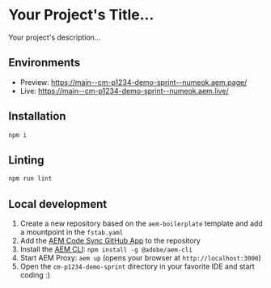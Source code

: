 # Your Project's Title...
Your project's description...

## Environments
- Preview: https://main--cm-p1234-demo-sprint--numeok.aem.page/
- Live: https://main--cm-p1234-demo-sprint--numeok.aem.live/

## Installation

```sh
npm i
```

## Linting

```sh
npm run lint
```

## Local development

1. Create a new repository based on the `aem-boilerplate` template and add a mountpoint in the `fstab.yaml`
1. Add the [AEM Code Sync GitHub App](https://github.com/apps/aem-code-sync) to the repository
1. Install the [AEM CLI](https://github.com/adobe/helix-cli): `npm install -g @adobe/aem-cli`
1. Start AEM Proxy: `aem up` (opens your browser at `http://localhost:3000`)
1. Open the `cm-p1234-demo-sprint` directory in your favorite IDE and start coding :)
